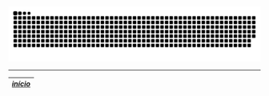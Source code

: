 ![Snake animation](https://github.com/t4lu/t4lu/blob/output/github-contribution-grid-snake.svg)
<hr> 


 |  <a href="https://github.com/t4lu" target="_blank"><i>início</i></a>
:--------- |
